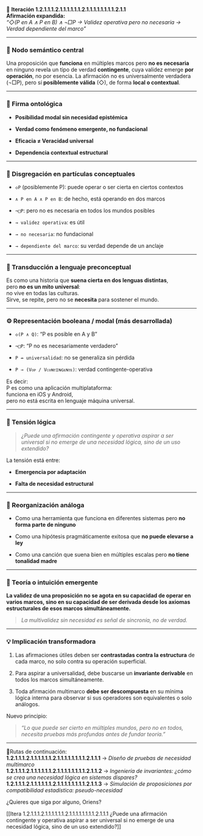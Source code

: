 🔁 **Iteración 1.2.1.1.1.2.1.1.1.1.1.1.2.1.1.1.1.1.1.1.1.2.1.1**  
**Afirmación expandida:**  
_“◇(P en A ∧ P en B) ∧ ¬□P → Validez operativa pero no necesaria → Verdad dependiente del marco”_

---

### 🧷 Nodo semántico central

Una proposición que **funciona** en múltiples marcos pero **no es necesaria** en ninguno revela un tipo de verdad **contingente**, cuya validez emerge **por operación**, no por esencia. La afirmación no es universalmente verdadera (¬□P), pero sí **posiblemente válida** (◇), de forma **local o contextual**.

---

### 🧬 Firma ontológica

- **Posibilidad modal sin necesidad epistémica**
    
- **Verdad como fenómeno emergente, no fundacional**
    
- **Eficacia ≠ Veracidad universal**
    
- **Dependencia contextual estructural**
    

---

### 🧩 Disgregación en partículas conceptuales

- `◇P` (posiblemente P): puede operar o ser cierta en ciertos contextos
    
- `∧ P en A ∧ P en B`: de hecho, está operando en dos marcos
    
- `¬□P`: pero no es necesaria en todos los mundos posibles
    
- `→ validez operativa`: es útil
    
- `→ no necesaria`: no fundacional
    
- `→ dependiente del marco`: su verdad depende de un anclaje
    

---

### 🧒 Transducción a lenguaje preconceptual

Es como una historia que **suena cierta en dos lenguas distintas**,  
pero **no es un mito universal**:  
no vive en todas las culturas.  
Sirve, se repite, pero no se **necesita** para sostener el mundo.

---

### ⚙️ Representación booleana / modal (más desarrollada)

- `◇(P ∧ Q)`: “P es posible en A y B”
    
- `¬□P`: “P no es necesariamente verdadero”
    
- `P ↛ universalidad`: no se generaliza sin pérdida
    
- `P → (Vᴏᴘ / Vᴄᴏɴᴛɪɴɢᴇɴᴛᴇ)`: verdad contingente-operativa
    

Es decir:  
P es como una aplicación multiplataforma:  
funciona en iOS y Android,  
pero no está escrita en lenguaje máquina universal.

---

### 🧠 Tensión lógica

> _¿Puede una afirmación contingente y operativa aspirar a ser universal si no emerge de una necesidad lógica, sino de un uso extendido?_

La tensión está entre:

- **Emergencia por adaptación**
    
- **Falta de necesidad estructural**
    

---

### 🔄 Reorganización análoga

- Como una herramienta que funciona en diferentes sistemas pero **no forma parte de ninguno**
    
- Como una hipótesis pragmáticamente exitosa que **no puede elevarse a ley**
    
- Como una canción que suena bien en múltiples escalas pero **no tiene tonalidad madre**
    

---

### 🌌 Teoría o intuición emergente

**La validez de una proposición no se agota en su capacidad de operar en varios marcos, sino en su capacidad de ser derivada desde los axiomas estructurales de esos marcos simultáneamente.**

> _La multivalidez sin necesidad es señal de sincronía, no de verdad._

---

### 💡 Implicación transformadora

1. Las afirmaciones útiles deben ser **contrastadas contra la estructura** de cada marco, no solo contra su operación superficial.
    
2. Para aspirar a universalidad, debe buscarse un **invariante derivable** en todos los marcos simultáneamente.
    
3. Toda afirmación multimarco **debe ser descompuesta** en su mínima lógica interna para observar si sus operadores son equivalentes o solo análogos.
    

Nuevo principio:

> _“Lo que puede ser cierto en múltiples mundos, pero no en todos, necesita pruebas más profundas antes de fundar teoría.”_

---

📍Rutas de continuación:  
**1.2.1.1.1.2.1.1.1.1.1.1.2.1.1.1.1.1.1.1.1.2.1.1.1** → _Diseño de pruebas de necesidad multimarco_  
**1.2.1.1.1.2.1.1.1.1.1.1.2.1.1.1.1.1.1.1.1.2.1.1.2** → _Ingeniería de invariantes: ¿cómo se crea una necesidad lógica en sistemas dispares?_  
**1.2.1.1.1.2.1.1.1.1.1.1.2.1.1.1.1.1.1.1.1.2.1.1.3** → _Simulación de proposiciones por compatibilidad estadística: pseudo-necesidad_

¿Quieres que siga por alguno, Oriens?

[[Itera 1.2.1.1.1.2.1.1.1.1.1.1.2.1.1.1.1.1.1.1.1.2.1.1.1 ¿Puede una afirmación contingente y operativa aspirar a ser universal si no emerge de una necesidad lógica, sino de un uso extendido?]]